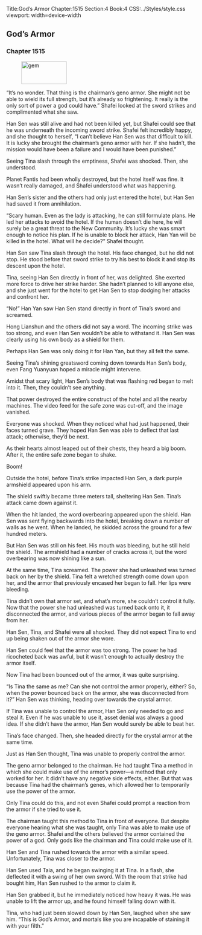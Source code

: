 Title:God’s Armor 
Chapter:1515 
Section:4 
Book:4 
CSS:../Styles/style.css 
viewport: width=device-width
  
## God’s Armor
### Chapter 1515 
<figure>
	<img src="../Images/gem.gif" alt="gem" id="gem" width="120" height="60" />
</figure>
  

  
  “It’s no wonder. That thing is the chairman’s geno armor. She might not be able to wield its full strength, but it’s already so frightening. It really is the only sort of power a god could have.” Shafei looked at the sword strikes and complimented what she saw.

Han Sen was still alive and had not been killed yet, but Shafei could see that he was underneath the incoming sword strike. Shafei felt incredibly happy, and she thought to herself, “I can’t believe Han Sen was that difficult to kill. It is lucky she brought the chairman’s geno armor with her. If she hadn’t, the mission would have been a failure and I would have been punished.”

Seeing Tina slash through the emptiness, Shafei was shocked. Then, she understood.

Planet Fantis had been wholly destroyed, but the hotel itself was fine. It wasn’t really damaged, and Shafei understood what was happening.

Han Sen’s sister and the others had only just entered the hotel, but Han Sen had saved it from annihilation.

“Scary human. Even as the lady is attacking, he can still formulate plans. He led her attacks to avoid the hotel. If the human doesn’t die here, he will surely be a great threat to the New Community. It’s lucky she was smart enough to notice his plan. If he is unable to block her attack, Han Yan will be killed in the hotel. What will he decide?” Shafei thought.

Han Sen saw Tina slash through the hotel. His face changed, but he did not stop. He stood before that sword strike to try his best to block it and stop its descent upon the hotel.

Tina, seeing Han Sen directly in front of her, was delighted. She exerted more force to drive her strike harder. She hadn’t planned to kill anyone else, and she just went for the hotel to get Han Sen to stop dodging her attacks and confront her.

“No!” Han Yan saw Han Sen stand directly in front of Tina’s sword and screamed.

Hong Lianshun and the others did not say a word. The incoming strike was too strong, and even Han Sen wouldn’t be able to withstand it. Han Sen was clearly using his own body as a shield for them.

Perhaps Han Sen was only doing it for Han Yan, but they all felt the same.

Seeing Tina’s shining greatsword coming down towards Han Sen’s body, even Fang Yuanyuan hoped a miracle might intervene.

Amidst that scary light, Han Sen’s body that was flashing red began to melt into it. Then, they couldn’t see anything.

That power destroyed the entire construct of the hotel and all the nearby machines. The video feed for the safe zone was cut-off, and the image vanished.

Everyone was shocked. When they noticed what had just happened, their faces turned grave. They hoped Han Sen was able to deflect that last attack; otherwise, they’d be next.

As their hearts almost leaped out of their chests, they heard a big boom. After it, the entire safe zone began to shake.

Boom!

Outside the hotel, before Tina’s strike impacted Han Sen, a dark purple armshield appeared upon his arm.

The shield swiftly became three meters tall, sheltering Han Sen. Tina’s attack came down against it.

When the hit landed, the word overbearing appeared upon the shield. Han Sen was sent flying backwards into the hotel, breaking down a number of walls as he went. When he landed, he skidded across the ground for a few hundred meters.

But Han Sen was still on his feet. His mouth was bleeding, but he still held the shield. The armshield had a number of cracks across it, but the word overbearing was now shining like a sun.

At the same time, Tina screamed. The power she had unleashed was turned back on her by the shield. Tina felt a wretched strength come down upon her, and the armor that previously encased her began to fall. Her lips were bleeding.

Tina didn’t own that armor set, and what’s more, she couldn’t control it fully. Now that the power she had unleashed was turned back onto it, it disconnected the armor, and various pieces of the armor began to fall away from her.

Han Sen, Tina, and Shafei were all shocked. They did not expect Tina to end up being shaken out of the armor she wore.

Han Sen could feel that the armor was too strong. The power he had ricocheted back was awful, but it wasn’t enough to actually destroy the armor itself.

Now Tina had been bounced out of the armor, it was quite surprising.

“Is Tina the same as me? Can she not control the armor properly, either? So, when the power bounced back on the armor, she was disconnected from it?” Han Sen was thinking, heading over towards the crystal armor.

If Tina was unable to control the armor, Han Sen only needed to go and steal it. Even if he was unable to use it, asset denial was always a good idea. If she didn’t have the armor, Han Sen would surely be able to beat her.

Tina’s face changed. Then, she headed directly for the crystal armor at the same time.

Just as Han Sen thought, Tina was unable to properly control the armor.

The geno armor belonged to the chairman. He had taught Tina a method in which she could make use of the armor’s power—a method that only worked for her. It didn’t have any negative side effects, either. But that was because Tina had the chairman’s genes, which allowed her to temporarily use the power of the armor.

Only Tina could do this, and not even Shafei could prompt a reaction from the armor if she tried to use it.

The chairman taught this method to Tina in front of everyone. But despite everyone hearing what she was taught, only Tina was able to make use of the geno armor. Shafei and the others believed the armor contained the power of a god. Only gods like the chairman and Tina could make use of it.

Han Sen and Tina rushed towards the armor with a similar speed. Unfortunately, Tina was closer to the armor.

Han Sen used Taia, and he began swinging it at Tina. In a flash, she deflected it with a swing of her own sword. With the room that strike had bought him, Han Sen rushed to the armor to claim it.

Han Sen grabbed it, but he immediately noticed how heavy it was. He was unable to lift the armor up, and he found himself falling down with it.

Tina, who had just been slowed down by Han Sen, laughed when she saw him. “This is God’s Armor, and mortals like you are incapable of staining it with your filth.”
